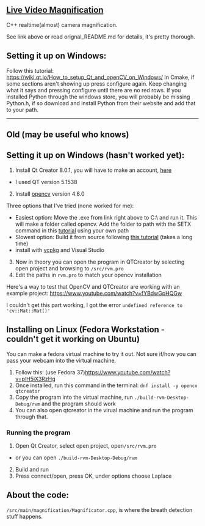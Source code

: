 ## [Live Video Magnification](https://github.com/tschnz/Live-Video-Magnification)

C++ realtime(almost) camera magnification.

See link above or read orignal_README.md for details, it's pretty thorough.

## Setting it up on Windows:
Follow this tutorial: https://wiki.qt.io/How_to_setup_Qt_and_openCV_on_Windows/
In Cmake, if some sections aren't showing up press configure again. Keep changing what it says and pressing configure until there are no red rows.
If you installed Python through the windows store, you will probably be missing Python.h, if so download and install Python from their website and add that to your path.


-----------------------
## Old (may be useful who knows)
## Setting it up on Windows (hasn't worked yet):
1. Install Qt Creator 8.0.1, you will have to make an account, [here](https://download.qt.io/official_releases/qtcreator/8.0/8.0.1/) 
- I used QT version 5.1538
2. Install [opencv](https://opencv.org/releases/) version 4.6.0

Three options that I've tried (none worked for me):
- Easiest option: Move the .exe from link right above to C:\ and run it. This will make a folder called opencv. Add the folder to path with the SETX command in this [tutorial](https://docs.opencv.org/4.x/d3/d52/tutorial_windows_install.html#tutorial_windows_install_path) using your own path
- Slowest option: Build it from source following [this tutorial](https://www.youtube.com/watch?v=_fqpYLM6SCw) (takes a long time)
- install with [vcpkg](https://vcpkg.io/en/getting-started.html) and Visual Studio
3. Now in theory you can open the program in QTCreator by selecting open project and browsing to `/src/rvm.pro`
4. Edit the paths in `rvm.pro` to match your opencv installation

Here's a way to test that OpenCV and QTCreator are working with an example project: https://www.youtube.com/watch?v=fYBdwGpHQGw 

I couldn't get this part working, I got the error `undefined reference to 'cv::Mat::Mat()'`

## Installing on Linux (Fedora Workstation - couldn't get it working on Ubuntu)
You can make a fedora virtual machine to try it out. Not sure if/how you can pass your webcam into the virtual machine.
1. Follow this: (use Fedora 37)https://www.youtube.com/watch?v=plH5iX3RzHg 
2. Once installed, run this command in the terminal: `dnf install -y opencv qtcreator`
3. Copy the program into the virtual machine, run `./build-rvm-Desktop-Debug/rvm` and the program should work
4. You can also open qtcreator in the virual machine and run the program through that.

### Running the program
1. Open Qt Creator, select open project, open`/src/rvm.pro`
- or you can open `./build-rvm-Desktop-Debug/rvm`
2. Build and run
3. Press connect/open, press OK, under options choose Laplace

## About the code:
`/src/main/magnification/Magnificator.cpp`, is where the breath detection stuff happens. 
